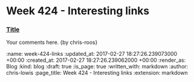 Week 424 - Interesting links
============================

### [Title](http://example.com)

Your comments here. {by chris-roos}

:name: week-424-links
:updated_at: 2017-02-27 18:27:26.239073000 +00:00
:created_at: 2017-02-27 18:27:26.239062000 +00:00
:render_as: Blog
:kind: blog
:draft: true
:is_page: true
:written_with: markdown
:author: chris-lowis
:page_title: Week 424 - Interesting links
:extension: markdown

